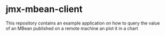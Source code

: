# jmx-mbean-client
This repository contains an example application on how to query the value of an MBean published on a remote machine an plot it in a chart
